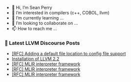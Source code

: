 - 👋 Hi, I’m Sean Perry
- 👀 I’m interested in compilers (c++, COBOL, llvm)
- 🌱 I’m currently learning ...
- 💞️ I’m looking to collaborate on ...
- 📫 How to reach me ...

<!---
s66perry/s66perry is a ✨ special ✨ repository because its `README.md` (this file) appears on your GitHub profile.
You can click the Preview link to take a look at your changes.
--->
### 📕 Latest LLVM Discourse Posts

<!-- DISCOURSE-LLVM:START -->
- [[RFC] Adding a default file location to config file support](https://discourse.llvm.org/t/rfc-adding-a-default-file-location-to-config-file-support/63606#post_4)
- [Installation of LLVM 2.2](https://discourse.llvm.org/t/installation-of-llvm-2-2/63616#post_3)
- [[RFC] MLIR interpreter framework](https://discourse.llvm.org/t/rfc-mlir-interpreter-framework/63567?page=2#post_23)
- [[RFC] MLIR interpreter framework](https://discourse.llvm.org/t/rfc-mlir-interpreter-framework/63567?page=2#post_22)
- [[RFC] MLIR interpreter framework](https://discourse.llvm.org/t/rfc-mlir-interpreter-framework/63567?page=2#post_21)
<!-- DISCOURSE-LLVM:END -->
